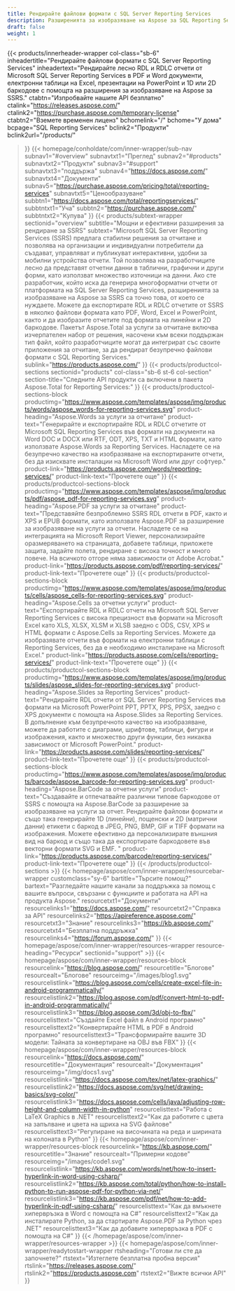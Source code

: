 ```yaml
---
title: Рендирайте файлови формати с SQL Server Reporting Services
description: Разширенията за изобразяване на Aspose за SQL Reporting Services позволяват експортиране на RDL и RDLC отчети в PDF, Word, Excel, PowerPoint формати и изображения с баркод.
draft: false
weight: 1
---
```

{{< products/innerheader-wrapper col-class="sb-6"
  inheadertitle="Рендирайте файлови формати с SQL Server Reporting Services"
  inheadertext="Рендирайте лесно RDL и RDLC отчети от Microsoft SQL Server Reporting Services в PDF и Word документи, електронни таблици на Excel, презентации на PowerPoint и 1D или 2D баркодове с помощта на разширения за изобразяване на Aspose за SSRS."
  ctabtn="Изпробвайте нашите API безплатно"
  ctalink="https://releases.aspose.com/"
  ctalink2="https://purchase.aspose.com/temporary-license"
  ctabtn2="Вземете временен лиценз"
  bchomelink="/"
  bchome="У дома"
  bcpage="SQL Reporting Services"
  bclink2="Продукти"
  bclink2url="/products/"
  >}}
  {{< homepage/conholdate/com/inner-wrapper/sub-nav 
subnav1="#overview"
subnavtxt1="Преглед" 
subnav2="#products"
subnavtxt2="Продукти" 
subnav3="#support"
subnavtxt3="поддържа" 
subnav4="https://docs.aspose.com/"
subnavtxt4="Документи" 
subnav5="https://purchase.aspose.com/pricing/total/reporting-services"
subnavtxt5="Ценообразуване" 
subbtn1="https://docs.aspose.com/total/reportingservices/"
subbtntxt1="Уча"
subbtn2="https://purchase.aspose.com/"
subbtntxt2="Купува"
>}}
   {{< products/subtext-wrapper
   sectionid="overview" 
   subtitle="Мощни и ефективни разширения за рендиране за SSRS"
   subtext="Microsoft SQL Server Reporting Services (SSRS) предлага стабилни решения за отчитане и позволява на организации и индивидуални потребители да създават, управляват и публикуват интерактивни, удобни за мобилни устройства отчети. Той позволява на разработчиците лесно да представят отчетни данни в таблични, графични и други форми, като използват множество източници на данни. Ако сте разработчик, който иска да генерира многоформатни отчети от платформата на SQL Server Reporting Services, разширенията за изобразяване на Aspose за SSRS са точно това, от което се нуждаете. Можете да експортирате RDL и RDLC отчетите от SSRS в няколко файлови формата като PDF, Word, Excel и PowerPoint, както и да изобразите отчетите под формата на линейни и 2D баркодове. Пакетът Aspose.Total за услуги за отчитане включва изчерпателен набор от решения, насочени към всеки поддържан тип файл, който разработчиците могат да интегрират със своите приложения за отчитане, за да рендират безупречно файлови формати с SQL Reporting Services."
   sublink="https://products.aspose.com/"
   >}} 
{{< products/productcol-sections
sectionid="products" 
col-class="sb-6 st-6 col-section"
section-title="Следните API продукти са включени в пакета Aspose.Total for Reporting Services:"
>}}
{{< products/productcol-sections-block
productimg="https://www.aspose.com/templates/aspose/img/products/words/aspose_words-for-reporting-services.svg"
product-heading="Aspose.Words за услуги за отчитане"
product-text="Генерирайте и експортирайте RDL и RDLC отчетите от Microsoft SQL Reporting Services във формати на документи на Word DOC и DOCX или RTF, ODT, XPS, TXT и HTML формати, като използвате Aspose.Words за Reporting Services. Насладете се на безупречно качество на изобразяване на експортираните отчети, без да изисквате инсталации на Microsoft Word или друг софтуер."
product-link="https://products.aspose.com/words/reporting-services/"
product-link-text="Прочетете още"
>}}
{{< products/productcol-sections-block
productimg="https://www.aspose.com/templates/aspose/img/products/pdf/aspose_pdf-for-reporting-services.svg"
product-heading="Aspose.PDF за услуги за отчитане"
product-text="Представяйте безпроблемно SSRS RDL отчети в PDF, както и XPS и EPUB формати, като използвате Aspose.PDF за разширение за изобразяване на услуги за отчети. Насладете се на интеграцията на Microsoft Report Viewer, персонализирайте оразмеряването на страницата, добавете таблици, приложете защита, задайте полета, рендиране с висока точност и много повече. На всичкото отгоре няма зависимости от Adobe Acrobat."
product-link="https://products.aspose.com/pdf/reporting-services/"
product-link-text="Прочетете още"
>}}
{{< products/productcol-sections-block
productimg="https://www.aspose.com/templates/aspose/img/products/cells/aspose_cells-for-reporting-services.svg"
product-heading="Aspose.Cells за отчетни услуги"
product-text="Експортирайте RDL и RDLC отчети на Microsoft SQL Server Reporting Services с висока прецизност във формати на Microsoft Excel като XLS, XLSX, XLSM и XLSB заедно с ODS, CSV, XPS и HTML формати с Aspose.Cells за Reporting Services. Можете да изобразявате отчети във формати на електронни таблици с Reporting Services, без да е необходимо инсталиране на Microsoft Excel."
product-link="https://products.aspose.com/cells/reporting-services/"
product-link-text="Прочетете още"
>}}
{{< products/productcol-sections-block
productimg="https://www.aspose.com/templates/aspose/img/products/slides/aspose_slides-for-reporting-services.svg"
product-heading="Aspose.Slides за Reporting Services"
product-text="Рендирайте RDL отчети от SQL Server Reporting Services във формати на Microsoft PowerPoint PPT, PPTX, PPS, PPSX, заедно с XPS документи с помощта на Aspose.Slides за Reporting Services. В допълнение към безупречното качество на изобразяване, можете да работите с диаграми, шрифтове, таблици, фигури и изображения, както и множество други функции, без никаква зависимост от Microsoft PowerPoint."
product-link="https://products.aspose.com/slides/reporting-services/"
product-link-text="Прочетете още"
>}}
{{< products/productcol-sections-block
productimg="https://www.aspose.com/templates/aspose/img/products/barcode/aspose_barcode-for-reporting-services.svg"
product-heading="Aspose.BarCode за отчетни услуги"
product-text="Създавайте и отпечатвайте различни типове баркодове от SSRS с помощта на Aspose.BarCode за разширение за изобразяване на услуги за отчет. Рендирайте файлови формати и също така генерирайте 1D (линейни), пощенски и 2D (матрични данни) етикети с баркод в JPEG, PNG, BMP, GIF и TIFF формати на изображения. Можете ефективно да персонализирате външния вид на баркод и също така да експортирате баркодовете във векторни формати SVG и EMF. "
product-link="https://products.aspose.com/barcode/reporting-services/"
product-link-text="Прочетете още"
>}} 
{{< /products/productcol-sections >}}
{{< homepage/aspose/com/inner-wrapper/resourcebar-wrapper
customclass="sy-6"
bartitle="Търсите помощ?"
bartext="Разгледайте нашите канали за поддръжка за помощ с вашите въпроси, свързани с функциите и работата на API на продукта Aspose."
resourcetxt1="Документи"
resourcelinks1="https://docs.aspose.com/"
resourcetxt2="Справка за API"
resourcelinks2="https://apireference.aspose.com/"
resourcetxt3="Знание"
resourcelinks3="https://kb.aspose.com/"
resourcetxt4="Безплатна поддръжка"
resourcelinks4="https://forum.aspose.com/"
>}}
{{< homepage/aspose/com/inner-wrapper/resources-wrapper
resource-heading="Ресурси"
sectionid="support" >}}
{{< homepage/aspose/com/inner-wrapper/resources-block
resourcelink="https://blog.aspose.com/"
resourcetitle="Блогове"
resourcealt="Блогове"
resourceimg="/images/blog1.svg"
resourcelistlink="https://blog.aspose.com/cells/create-excel-file-in-android-programmatically/"
resourcelistlink2="https://blog.aspose.com/pdf/convert-html-to-pdf-in-android-programmatically/"
resourcelistlink3="https://blog.aspose.com/3d/obj-to-fbx/"
resourcelisttext="Създайте Excel файл в Android програмно"
resourcelisttext2="Конвертирайте HTML в PDF в Android програмно"
resourcelisttext3="Трансформирайте вашите 3D модели: Тайната за конвертиране на OBJ във FBX"
>}}
{{< homepage/aspose/com/inner-wrapper/resources-block
resourcelink="https://docs.aspose.com/"
resourcetitle="Документация"
resourcealt="Документация"
resourceimg="/img/docs1.svg"
resourcelistlink="https://docs.aspose.com/tex/net/latex-graphics/"
resourcelistlink2="https://docs.aspose.com/svg/net/drawing-basics/svg-color/"
resourcelistlink3="https://docs.aspose.com/cells/java/adjusting-row-height-and-column-width-in-python"
resourcelisttext="Работа с LaTeX Graphics в .NET"
resourcelisttext2="Как да работите с цвета на запълване и цвета на щриха на SVG файлове"
resourcelisttext3="Регулиране на височината на реда и ширината на колоната в Python"
>}}
{{< homepage/aspose/com/inner-wrapper/resources-block
resourcelink="https://kb.aspose.com/"
resourcetitle="Знание"
resourcealt="Примерни кодове"
resourceimg="/images/code1.svg"
resourcelistlink="https://kb.aspose.com/words/net/how-to-insert-hyperlink-in-word-using-csharp/"
resourcelistlink2="https://kb.aspose.com/total/python/how-to-install-python-to-run-aspose-pdf-for-python-via-net/"
resourcelistlink3="https://kb.aspose.com/pdf/net/how-to-add-hyperlink-in-pdf-using-csharp/"
resourcelisttext="Как да вмъкнете хипервръзка в Word с помощта на C#"
resourcelisttext2="Как да инсталирате Python, за да стартирате Aspose.PDF за Python чрез .NET"
resourcelisttext3="Как да добавите хипервръзка в PDF с помощта на C#"
>}}
{{< /homepage/aspose/com/inner-wrapper/resources-wrapper >}}
{{< homepage/aspose/com/inner-wrapper/readytostart-wrapper
rtsheading="Готови ли сте да започнете?"
rtstext="Изтеглете безплатна пробна версия"
rtslink="https://releases.aspose.com/"
rtslink2="https://products.aspose.com"
rtstext2="Вижте всички API"
>}}
